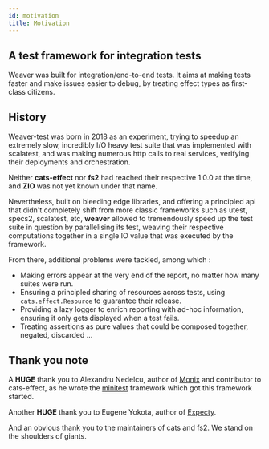 ```yaml
---
id: motivation
title: Motivation
---
```


## A test framework for integration tests

Weaver was built for integration/end-to-end tests. It aims at making tests faster and make issues easier to debug, by treating effect types as first-class citizens.

## History

Weaver-test was born in 2018 as an experiment, trying to speedup an extremely slow, incredibly I/O heavy test suite that was implemented with scalatest, and was making numerous http calls to real services, verifying their deployments and orchestration.

Neither **cats-effect** nor **fs2** had reached their respective 1.0.0 at the time, and **ZIO** was not yet known under that name.

Nevertheless, built on bleeding edge libraries, and offering a principled api  that didn't completely shift from more classic frameworks such as utest, specs2, scalatest, etc, **weaver** allowed to tremendously speed up the test suite in question by parallelising its test, weaving their respective computations together in a single IO value that was executed by the framework.

From there, additional problems were tackled, among which :

* Making errors appear at the very end of the report, no matter how many suites were run.
* Ensuring a principled sharing of resources across tests, using `cats.effect.Resource` to guarantee their release.
* Providing a lazy logger to enrich reporting with ad-hoc information, ensuring
it only gets displayed when a test fails.
* Treating assertions as pure values that could be composed together, negated, discarded ...


## Thank you note

A **HUGE** thank you to Alexandru Nedelcu, author of [Monix](https://github.com/monix/monix) and contributor to
cats-effect, as he wrote the [minitest](https://github.com/monix/minitest)
framework which got this framework started.

Another **HUGE** thank you to Eugene Yokota, author of [Expecty](https://github.com/eed3si9n/expecty/).

And an obvious thank you to the maintainers of cats and fs2. We stand on the shoulders of giants.
